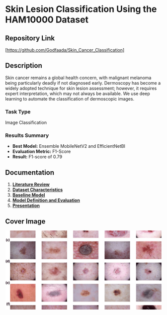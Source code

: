 # Skin Lesion Classification Using the HAM10000 Dataset

## Repository Link

[https://github.com/Godfaada/Skin_Cancer_Classification]

## Description

Skin cancer remains a global health concern, with malignant melanoma being particularly deadly if not diagnosed early. Dermoscopy has become a widely adopted technique for skin lesion assessment; however, it requires expert interpretation, which may not always be available. We use deep learning to automate the classification of dermoscopic images. 

### Task Type

Image Classification

### Results Summary

- **Best Model:** Ensemble MobileNetV2 and EfficientNetBI
- **Evaluation Metric:** F1-Score
- **Result:** F1-score of 0.79

## Documentation

1. **[Literature Review](0_LiteratureReview/README.md)**
2. **[Dataset Characteristics](1_DatasetCharacteristics/exploratory_data_analysis.ipynb)**
3. **[Baseline Model](2_BaselineModel/baseline_model.ipynb)**
4. **[Model Definition and Evaluation](3_Model/model_definition_evaluation)**
5. **[Presentation](4_Presentation/README.md)**

## Cover Image

![Project Cover Image](CoverImage/cover-image.png)
